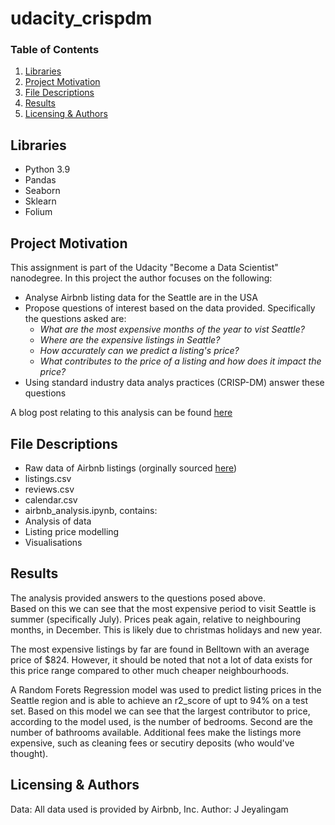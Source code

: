 # udacity_crispdm
### Table of Contents

1. [Libraries](#libraries)
2. [Project Motivation](#motivation)
3. [File Descriptions](#files)
4. [Results](#results)
5. [Licensing & Authors](#licensing)

## Libraries <a name="libraries"></a>
* Python 3.9
* Pandas
* Seaborn
* Sklearn
* Folium

## Project Motivation <a name="motivation"></a>
This assignment is part of the Udacity "Become a Data Scientist" nanodegree.
In this project the author focuses on the following:
* Analyse Airbnb listing data for the Seattle are in the USA 
* Propose questions of interest based on the data provided. Specifically the questions asked are:
  * *What are the most expensive months of the year to vist Seattle?*
  * *Where are the expensive listings in Seattle?*
  * *How accurately can we predict a listing's price?*
  * *What contributes to the price of a listing and how does it impact the price?*
* Using standard industry data analys practices (CRISP-DM) answer these questions

A blog post relating to this analysis can be found [here](https://medium.com/@tjrones23/how-to-airbnb-in-seattle-ba49c82fbfdb)
## File Descriptions <a name="files"></a>
* Raw data of Airbnb listings (orginally sourced [here](https://www.kaggle.com/datasets/airbnb/seattle/version/1/metadata))
 * listings.csv
 * reviews.csv
 * calendar.csv
* airbnb_analysis.ipynb, contains:
 * Analysis of data
 * Listing price modelling
 * Visualisations
## Results <a name="results"></a>
The analysis provided answers to the questions posed above.  
Based on this we can see that the most expensive period to visit Seattle is summer (specifically July). Prices peak again, relative to neighbouring months, in December. This is likely due to christmas holidays and new year.

The most expensive listings by far are found in Belltown with an average price of $824. However, it should be noted that not a lot of data exists for this price range compared to other much cheaper neighbourhoods.

A Random Forets Regression model was used to predict listing prices in the Seattle region and is able to achieve an r2_score of upt to 94% on a test set. Based on this model we can see that the largest contributor to price, according to the model used, is the number of bedrooms. Second are the number of bathrooms available. Additional fees make the listings more expensive, such as cleaning fees or secutiry deposits (who would've thought).

## Licensing & Authors <a name="licensing"></a>
Data: All data used is provided by Airbnb, Inc.
Author: J Jeyalingam
